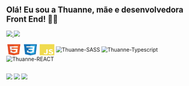 ## Olá! Eu sou a Thuanne, mãe e desenvolvedora Front End!   :woman_technologist:

 <div>
  <a href="https://github.com/thuannebarbosa">
  <img height="180em" src="https://github-readme-stats.vercel.app/api?username=thuannebarbosa&show_icons=true&theme=onedark&include_all_commits=true&count_private=true"/>
  <img height="180em" src="https://github-readme-stats.vercel.app/api/top-langs/?username=thuannebarbosa&layout=compact&langs_count=7&theme=onedark"/>
  </a>
</div>


<div style="display: inline_block"><br>
  <img align="center" alt="Thuanne-HTML" height="30" width="40" src="https://raw.githubusercontent.com/devicons/devicon/master/icons/html5/html5-original.svg">
  <img align="center" alt="Thuanne-CSS" height="30" width="40" src="https://raw.githubusercontent.com/devicons/devicon/master/icons/css3/css3-original.svg">  
  <img align="center" alt="Thuanne-Js" height="30" width="40" src="https://raw.githubusercontent.com/devicons/devicon/master/icons/javascript/javascript-plain.svg">
  
  <img align="center" alt="Thuanne-SASS" height="30" width="40" src="https://cdn.jsdelivr.net/gh/devicons/devicon/icons/sass/sass-original.svg" />
  <img align="center" alt="Thuanne-Typescript" height="30" width="40" src="https://cdn.jsdelivr.net/gh/devicons/devicon/icons/typescript/typescript-original.svg" />
  <img align="center" alt="Thuanne-REACT" height="30" width="40"src="https://cdn.jsdelivr.net/gh/devicons/devicon/icons/react/react-original.svg" />
</div>
  
  ##
 
<div> 

  <a href="https://instagram.com/thuannebarbosa" target="_blank"><img src="https://img.shields.io/badge/-Instagram-%23E4405F?style=for-the-badge&logo=instagram&logoColor=white" target="_blank"></a>
  <a href = "mailto:barbosa.thuanne@gmail.com"><img src="https://img.shields.io/badge/-Gmail-%23333?style=for-the-badge&logo=gmail&logoColor=white" target="_blank"></a>
  <a href="https://www.linkedin.com/in/thuannebarbosa" target="_blank"><img src="https://img.shields.io/badge/-LinkedIn-%230077B5?style=for-the-badge&logo=linkedin&logoColor=white" target="_blank"></a> 
 
 
</div>
